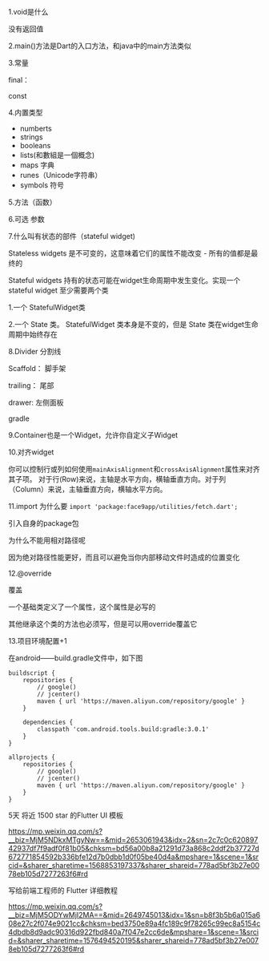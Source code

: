 1.void是什么

没有返回值



2.main()方法是Dart的入口方法，和java中的main方法类似



3.常量

final：

const



4.内置类型

- numberts
- strings
- booleans
- lists(和數組是一個概念)
- maps 字典
- runes（Unicode字符串）
- symbols 符号



5.方法（函数）



6.可选 参数





7.什么叫有状态的部件（stateful widget)

Stateless widgets 是不可变的，这意味着它们的属性不能改变 - 所有的值都是最终的

Stateful widgets 持有的状态可能在widget生命周期中发生变化。实现一个stateful widget 至少需要两个类

1.一个 StatefulWidget类

2.一个 State 类。 StatefulWidget 类本身是不变的，但是 State 类在widget生命周期中始终存在



8.Divider  分割线

Scaffold： 脚手架

trailing： 尾部

drawer: 左侧面板

gradle



9.Container也是一个Widget，允许你自定义子Widget



10.对齐widget

你可以控制行或列如何使用`mainAxisAlignment`和`crossAxisAlignment`属性来对齐其子项。 对于行(Row)来说，主轴是水平方向，横轴垂直方向。对于列（Column）来说，主轴垂直方向，横轴水平方向。



11.import 为什么要 `import 'package:face9app/utilities/fetch.dart';`

引入自身的package包

为什么不能用相对路径呢

因为绝对路径性能更好，而且可以避免当你内部移动文件时造成的位置变化



12.@override

覆盖

一个基础类定义了一个属性，这个属性是必写的

其他继承这个类的方法也必须写，但是可以用override覆盖它





13.项目环境配置+1

在android——build.gradle文件中，如下图

```shell
buildscript {
    repositories {
        // google()
        // jcenter()
        maven { url 'https://maven.aliyun.com/repository/google' }
    }

    dependencies {
        classpath 'com.android.tools.build:gradle:3.0.1'
    }
}

allprojects {
    repositories {
        // google()
        // jcenter()
        maven { url 'https://maven.aliyun.com/repository/google' }
    }
}
```







5天 将近 1500 star 的Flutter UI 模板

https://mp.weixin.qq.com/s?__biz=MjM5NDkxMTgyNw==&mid=2653061943&idx=2&sn=2c7c0c62089742937df7f9adf0f81b05&chksm=bd56a00b8a21291d73a868c2ddf2b37727d672771854592b336bfe12d7b0dbb1d0f05be40d4a&mpshare=1&scene=1&srcid=&sharer_sharetime=1568853197337&sharer_shareid=778ad5bf3b27e0078eb105d7277263f6#rd



写给前端工程师的 Flutter 详细教程

https://mp.weixin.qq.com/s?__biz=MjM5ODYwMjI2MA==&mid=2649745013&idx=1&sn=b8f3b5b6a015a608e27c2f074e9021cc&chksm=bed3750e89a4fc189c9f78265c99ec8a5154c4dbdb8d9adc90316d922fbd840a7f047e2cc6de&mpshare=1&scene=1&srcid=&sharer_sharetime=1576494520195&sharer_shareid=778ad5bf3b27e0078eb105d7277263f6#rd

























